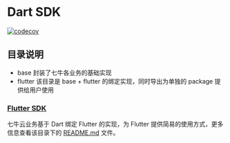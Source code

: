 # Dart SDK

[![codecov](https://codecov.io/gh/qiniu/dart-sdk/branch/master/graph/badge.svg?token=5VOX6NJTKF)](https://codecov.io/gh/qiniu/dart-sdk)

## 目录说明

- base 封装了七牛各业务的基础实现
- flutter 该目录是 base + flutter 的绑定实现，同时导出为单独的 package 提供给用户使用

### [Flutter SDK](https://github.com/qiniu/dart-sdk/tree/master/flutter)

七牛云业务基于 Dart 绑定 Flutter 的实现，为 Flutter 提供简易的使用方式，更多信息查看该目录下的 [README.md](https://github.com/qiniu/dart-sdk/tree/master/flutter/README.md) 文件。

